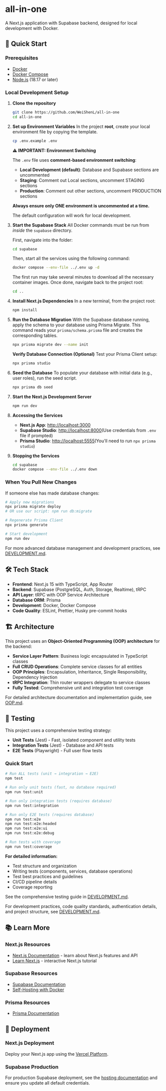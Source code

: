 # all-in-one

A Next.js application with Supabase backend, designed for local development with Docker.

## 🚀 Quick Start

### Prerequisites

- [Docker](https://docs.docker.com/get-docker/)
- [Docker Compose](https://docs.docker.com/compose/install/)
- [Node.js](https://nodejs.org/) (18.17 or later)

### Local Development Setup

1. **Clone the repository**

   ```bash
   git clone https://github.com/WeiShenL/all-in-one
   cd all-in-one
   ```

2. **Set up Environment Variables**
   In the project **root**, create your local environment file by copying the template.

   ```bash
   cp .env.example .env
   ```

   **⚠️ IMPORTANT: Environment Switching**

   The `.env` file uses **comment-based environment switching**:
   - **Local Development (default)**: Database and Supabase sections are uncommented
   - **Staging**: Comment out Local sections, uncomment STAGING sections
   - **Production**: Comment out other sections, uncomment PRODUCTION sections

   **Always ensure only ONE environment is uncommented at a time.**

   The default configuration will work for local development.

3. **Start the Supabase Stack**
   All Docker commands must be run from _inside_ the `supabase` directory.

   First, navigate into the folder:

   ```bash
   cd supabase
   ```

   Then, start all the services using the following command:

   ```bash
   docker compose --env-file ../.env up -d
   ```

   The first run may take several minutes to download all the necessary container images. Once done, navigate back to the project root:

   ```bash
   cd ..
   ```

4. **Install Next.js Dependencies**
   In a new terminal, from the project root:

   ```bash
   npm install
   ```

5. **Run the Database Migration**
   With the Supabase database running, apply the schema to your database using Prisma Migrate. This command reads your `prisma/schema.prisma` file and creates the corresponding tables.

   ```bash
   npx prisma migrate dev --name init
   ```

   **Verify Database Connection (Optional)**
   Test your Prisma Client setup:

   ```bash
   npx prisma studio
   ```

6. **Seed the Database**
   To populate your database with initial data (e.g., user roles), run the seed script.

   ```bash
   npx prisma db seed
   ```

7. **Start the Next.js Development Server**

   ```bash
   npm run dev
   ```

8. **Accessing the Services**
   - **Next.js App**: [http://localhost:3000](http://localhost:3000)
   - **Supabase Studio**: [http://localhost:8000](http://localhost:8000)(Use credentials from `.env` file if prompted)
   - **Prisma Studio**: [http://localhost:5555](http://localhost:5555)(You'll need to run `npx prisma studio`)

9. **Stopping the Services**
   ```bash
   cd supabase
   docker compose --env-file ../.env down
   ```

### When You Pull New Changes

If someone else has made database changes:

```bash
# Apply new migrations
npx prisma migrate deploy
# OR use our script: npm run db:migrate

# Regenerate Prisma Client
npx prisma generate

# Start development
npm run dev
```

For more advanced database management and development practices, see [DEVELOPMENT.md](./DEVELOPMENT.md).

## 🛠️ Tech Stack

- **Frontend**: Next.js 15 with TypeScript, App Router
- **Backend**: Supabase (PostgreSQL, Auth, Storage, Realtime), tRPC
- **API Layer**: tRPC with OOP Service Architecture
- **Database ORM**: Prisma
- **Development**: Docker, Docker Compose
- **Code Quality**: ESLint, Prettier, Husky pre-commit hooks

## 🏗️ Architecture

This project uses an **Object-Oriented Programming (OOP) architecture** for the backend:

- **Service Layer Pattern**: Business logic encapsulated in TypeScript classes
- **Full CRUD Operations**: Complete service classes for all entities
- **OOP Principles**: Encapsulation, Inheritance, Single Responsibility, Dependency Injection
- **tRPC Integration**: Thin router wrappers delegate to service classes
- **Fully Tested**: Comprehensive unit and integration test coverage

For detailed architecture documentation and implementation guide, see [OOP.md](./OOP.md).

## 🧪 Testing

This project uses a comprehensive testing strategy:

- **Unit Tests** (Jest) - Fast, isolated component and utility tests
- **Integration Tests** (Jest) - Database and API tests
- **E2E Tests** (Playwright) - Full user flow tests

### Quick Start

```bash
# Run ALL tests (unit → integration → E2E)
npm test

# Run only unit tests (fast, no database required)
npm run test:unit

# Run only integration tests (requires database)
npm run test:integration

# Run only E2E tests (requires database)
npm run test:e2e
npm run test:e2e:headed
npm run test:e2e:ui
npm run test:e2e:debug

# Run tests with coverage
npm run test:coverage
```

**For detailed information:**

- Test structure and organization
- Writing tests (components, services, database operations)
- Test best practices and guidelines
- CI/CD pipeline details
- Coverage reporting

See the comprehensive testing guide in [DEVELOPMENT.md](./DEVELOPMENT.md#-testing).

For development practices, code quality standards, authentication details, and project structure, see [DEVELOPMENT.md](./DEVELOPMENT.md).

## 📚 Learn More

### Next.js Resources

- [Next.js Documentation](https://nextjs.org/docs) - learn about Next.js features and API
- [Learn Next.js](https://nextjs.org/learn) - interactive Next.js tutorial

### Supabase Resources

- [Supabase Documentation](https://supabase.com/docs)
- [Self-Hosting with Docker](https://supabase.com/docs/guides/hosting/docker)

### Prisma Resources

- [Prisma Documentation](https://www.prisma.io/docs/orm/prisma-schema/overview)

## 🚀 Deployment

### Next.js Deployment

Deploy your Next.js app using the [Vercel Platform](https://vercel.com/new?utm_medium=default-template&filter=next.js&utm_source=create-next-app&utm_campaign=create-next-app-readme).

### Supabase Production

For production Supabase deployment, see the [hosting documentation](https://supabase.com/docs/guides/hosting/docker#securing-your-services) and ensure you update all default credentials.
